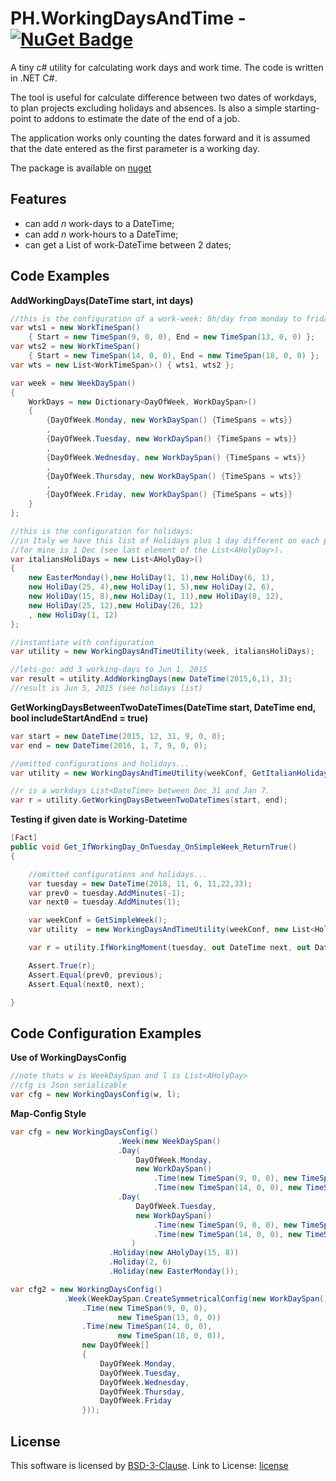 # PH.WorkingDaysAndTime - [![NuGet Badge](https://buildstats.info/nuget/PH.WorkingDaysAndTime)](https://www.nuget.org/packages/PH.WorkingDaysAndTime/)


A tiny c# utility for calculating work days and work time.
The code is written in .NET C#.

The tool is useful for calculate difference between two dates of workdays,
to plan projects excluding holidays and absences.
Is also  a simple starting-point to addons to estimate the date of the end of a job.

The application works only counting the dates forward and it is assumed that the date entered as the first parameter is a working day.

The package is available on  [nuget](https://www.nuget.org/packages/PH.WorkingDaysAndTime) 

## Features
- can add *n* work-days to a DateTime;
- can add *n* work-hours to a DateTime;
- can get a List of work-DateTime between 2 dates;

## Code Examples

**AddWorkingDays(DateTime start, int days)**
```c#
//this is the configuration of a work-week: 8h/day from monday to friday
var wts1 = new WorkTimeSpan() 
	{ Start = new TimeSpan(9, 0, 0), End = new TimeSpan(13, 0, 0) };
var wts2 = new WorkTimeSpan() 
	{ Start = new TimeSpan(14, 0, 0), End = new TimeSpan(18, 0, 0) };
var wts = new List<WorkTimeSpan>() { wts1, wts2 };

var week = new WeekDaySpan()
{
	WorkDays = new Dictionary<DayOfWeek, WorkDaySpan>()
	{
		{DayOfWeek.Monday, new WorkDaySpan() {TimeSpans = wts}}
		,
		{DayOfWeek.Tuesday, new WorkDaySpan() {TimeSpans = wts}}
		,
		{DayOfWeek.Wednesday, new WorkDaySpan() {TimeSpans = wts}}
		,
		{DayOfWeek.Thursday, new WorkDaySpan() {TimeSpans = wts}}
		,
		{DayOfWeek.Friday, new WorkDaySpan() {TimeSpans = wts}}
	}
};

//this is the configuration for holidays: 
//in Italy we have this list of Holidays plus 1 day different on each province,
//for mine is 1 Dec (see last element of the List<AHolyDay>).
var italiansHoliDays = new List<AHolyDay>()
{
	new EasterMonday(),new HoliDay(1, 1),new HoliDay(6, 1),
	new HoliDay(25, 4),new HoliDay(1, 5),new HoliDay(2, 6),
	new HoliDay(15, 8),new HoliDay(1, 11),new HoliDay(8, 12),
	new HoliDay(25, 12),new HoliDay(26, 12)
	, new HoliDay(1, 12)
};

//instantiate with configuration
var utility = new WorkingDaysAndTimeUtility(week, italiansHoliDays);

//lets-go: add 3 working-days to Jun 1, 2015
var result = utility.AddWorkingDays(new DateTime(2015,6,1), 3);
//result is Jun 5, 2015 (see holidays list) 
```

**GetWorkingDaysBetweenTwoDateTimes(DateTime start, DateTime end, bool includeStartAndEnd = true)**
```c#
var start = new DateTime(2015, 12, 31, 9, 0, 0);
var end = new DateTime(2016, 1, 7, 9, 0, 0);

//omitted configurations and holidays...
var utility = new WorkingDaysAndTimeUtility(weekConf, GetItalianHolidays());

//r is a workdays List<DateTime> between Dec 31 and Jan 7.
var r = utility.GetWorkingDaysBetweenTwoDateTimes(start, end);
```

**Testing if given date is Working-Datetime**
```c#
[Fact]
public void Get_IfWorkingDay_OnTuesday_OnSimpleWeek_ReturnTrue()
{

    //omitted configurations and holidays...
    var tuesday = new DateTime(2018, 11, 6, 11,22,33);
    var prev0 = tuesday.AddMinutes(-1);
    var next0 = tuesday.AddMinutes(1);

    var weekConf = GetSimpleWeek();
    var utility  = new WorkingDaysAndTimeUtility(weekConf, new List<HoliDay>());

    var r = utility.IfWorkingMoment(tuesday, out DateTime next, out DateTime previous);

    Assert.True(r);
    Assert.Equal(prev0, previous);
    Assert.Equal(next0, next);

}
```

## Code Configuration Examples

**Use of WorkingDaysConfig**
```c#
//note thats w is WeekDaySpan and l is List<AHolyDay>
//cfg is Json serializable
var cfg = new WorkingDaysConfig(w, l);

```

**Map-Config Style**
```c#
var cfg = new WorkingDaysConfig()
                        .Week(new WeekDaySpan()
                        .Day(
                            DayOfWeek.Monday,
                            new WorkDaySpan()
                                .Time(new TimeSpan(9, 0, 0), new TimeSpan(13, 0, 0))
                                .Time(new TimeSpan(14, 0, 0), new TimeSpan(18, 0, 0)))
                        .Day(
                            DayOfWeek.Tuesday,
                            new WorkDaySpan()
                                .Time(new TimeSpan(9, 0, 0), new TimeSpan(13, 0, 0))
                                .Time(new TimeSpan(14, 0, 0), new TimeSpan(18, 0, 0)))
                           )
                      .Holiday(new AHolyDay(15, 8))
                      .Holiday(2, 6)
                      .Holiday(new EasterMonday());

var cfg2 = new WorkingDaysConfig()
            .Week(WeekDaySpan.CreateSymmetricalConfig(new WorkDaySpan()
                .Time(new TimeSpan(9, 0, 0),
                        new TimeSpan(13, 0, 0))
                .Time(new TimeSpan(14, 0, 0),
                        new TimeSpan(18, 0, 0)),
                new DayOfWeek[]
                {
                    DayOfWeek.Monday,
                    DayOfWeek.Tuesday,
                    DayOfWeek.Wednesday,
                    DayOfWeek.Thursday,
                    DayOfWeek.Friday
                }));

```


## License

This software is licensed by [BSD-3-Clause](https://opensource.org/licenses/BSD-3-Clause).
Link to License: [license](https://github.com/paonath/PH.WorkingDaysAndTime/blob/master/mdLicense.md)
